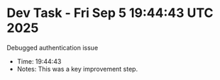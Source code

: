 # Dev Task - Fri Sep  5 19:44:43 UTC 2025
Debugged authentication issue
- Time: 19:44:43
- Notes: This was a key improvement step.
